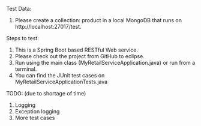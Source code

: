 Test Data:
1. Please create a collection: product in a local MongoDB that runs on http://localhost:27017/test.

Steps to test:
1. This is a Spring Boot based RESTful Web service.
2. Please check out the project from GitHub to eclipse.
3. Run using the main class (MyRetailServiceApplication.java) or run from a terminal.
4. You can find the JUnit test cases on MyRetailServiceApplicationTests.java

TODO: (due to shortage of time)
1. Logging
2. Exception logging
3. More test cases
